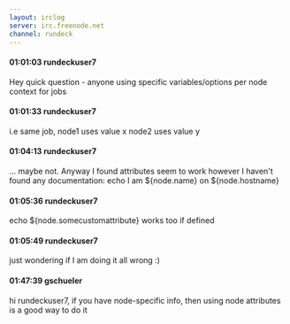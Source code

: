 ```yaml
---
layout: irclog
server: irc.freenode.net
channel: rundeck
---
```


#### 01:01:03 rundeckuser7
 Hey quick question - anyone using specific variables/options per node context for jobs
#### 01:01:33 rundeckuser7
 i.e same job, node1 uses value x node2 uses value y
#### 01:04:13 rundeckuser7
 ... maybe not. Anyway I found attributes seem to work however I haven't found any documentation: echo I am ${node.name} on ${node.hostname}
#### 01:05:36 rundeckuser7
 echo ${node.somecustomattribute} works too if defined
#### 01:05:49 rundeckuser7
 just wondering if I am doing it all wrong :)
#### 01:47:39 gschueler
 hi rundeckuser7, if you have node-specific info, then using node attributes is a good way to do it
